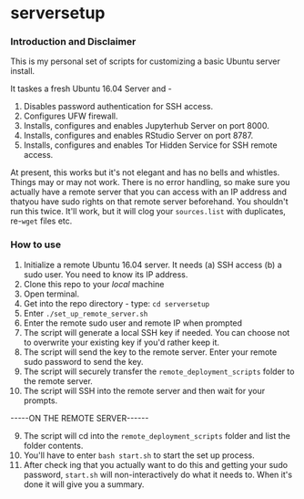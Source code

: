 # serversetup

### Introduction and Disclaimer
This is my personal set of scripts for customizing a basic Ubuntu server install. 

It taskes a fresh Ubuntu 16.04 Server and -

1) Disables password authentication for SSH access.
2) Configures UFW firewall.
3) Installs, configures and enables Jupyterhub Server on port 8000.
4) Installs, configures and enables RStudio Server on port 8787.
5) Installs, configures and enables Tor Hidden Service for SSH remote access.

At present, this works but it's not elegant and has no bells and whistles. Things may or may not work. There is no error handling, so make sure you actually have a remote server that you can access with an IP address and thatyou have sudo rights on that remote server beforehand. You shouldn't run this twice. It'll work, but it will clog your `sources.list` with duplicates, re-`wget` files etc.

### How to use
1) Initialize a remote Ubuntu 16.04 server. It needs (a) SSH access (b) a sudo user. You need to know its IP address.
2) Clone this repo to your *local* machine
3) Open terminal.
4) Get into the repo directory - type: `cd serversetup`
5) Enter `./set_up_remote_server.sh`
4) Enter the remote sudo user and remote IP when prompted
5) The script will generate a local SSH key if needed. You can choose not to overwrite your existing key if you'd rather keep it.
6) The script will send the key to the remote server. Enter your remote sudo password to send the key.
7) The script will securely transfer the `remote_deployment_scripts` folder to the remote server.
8) The script will SSH into the remote server and then wait for your prompts.

-----ON THE REMOTE SERVER------

9) The script will cd into the `remote_deployment_scripts` folder and list the folder contents.
10) You'll have to enter `bash start.sh` to start the set up process.
10) After check ing that you actually want to do this and getting your sudo password, `start.sh` will non-interactively do what it needs to. When it's done it will give you a summary.
